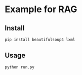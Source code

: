# Example for RAG

## Install

```bash
pip install beautifulsoup4 lxml
```

## Usage

```bash
python run.py
```
